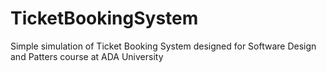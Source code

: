 # TicketBookingSystem
Simple simulation of Ticket Booking System designed for Software Design and Patters course at ADA University
